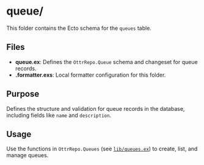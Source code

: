# queue/

This folder contains the Ecto schema for the `queues` table.

## Files

- **queue.ex**: Defines the `OttrRepo.Queue` schema and changeset for queue records.
- **.formatter.exs**: Local formatter configuration for this folder.

## Purpose

Defines the structure and validation for queue records in the database, including fields like `name` and `description`.

## Usage

Use the functions in `OttrRepo.Queues` (see [`lib/queues.ex`](../queues.ex)) to create, list, and manage queues.
